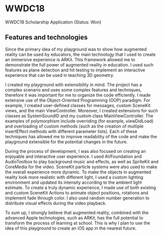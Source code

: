 # WWDC18
WWDC18 Scholarship Application (Status: Won)

## Features and technologies
Since the primary idea of my playground was to show how augmented reality can be used by educators, the main technology that I used to create an immersive experience is ARKit. This framework allowed me to demonstrate the full power of augmented reality in education. I used such features as plane detection and hit testing to implement an interactive experience that can be used in teaching 3D geometry. 

I created my playground with extensibility in mind. The project has a complex scenario and uses some complex features and techniques, therefore it was important for me to organize the code efficiently. I made extensive use of the Object-Oriented Programming (OOP) paradigm. For example, I created user-defined classes for messages, custom SceneKit views, and the main ViewController. Moreover, I created extensions for such classes as SystemSoundID and my custom class MainViewController. The examples of polymorphism include overriding (for example, viewDidLoad) and overloading of custom methods (such as the creation of multiple insertEffect methods with different parameter lists). Each of these techniques has allowed me to improve readability of the code and make the playground extensible for the potential changes in the future. 

During the process of development, I was also focused on creating an enjoyable and interactive user experience. I used AVFoundation and AudioToolbox to play background music and effects, as well as SpriteKit and CoreMedia for the video. SceneKit particle systems were also used to make the overall experience more dynamic. To make the objects in augmented reality look more realistic with different light, I used a custom lighting environment and updated its intensity according to the ambient light estimate. To create a truly dynamic experience, I made use of both existing and custom SceneKit Actions to animate object positions, rotations and implement fade through color. I also used random number generation to distribute visual effects during the video playback.

To sum up, I strongly believe that augmented reality, combined with the advanced Apple technologies, such as ARKit, has the full potential to transform the process of learning at school. This is why I plan to use the idea of this playground to create an iOS app in the nearest future. 
